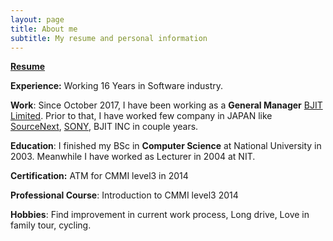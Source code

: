 ```yaml
---
layout: page
title: About me
subtitle: My resume and personal information
---
```


 **[Resume]**
  
**Experience:** Working 16 Years in Software industry.

**Work**: Since October 2017, I have been working as a **General Manager** [BJIT Limited]. Prior to that, I have worked few company in JAPAN like [SourceNext], [SONY], BJIT INC in couple years.

**Education**: I finished my BSc in **Computer Science** at National University in 2003. Meanwhile I have worked as Lecturer in 2004 at NIT.

**Certification:** ATM for CMMI level3 in 2014  
 
**Professional Course**: Introduction to CMMI level3 2014 
 
**Hobbies**: Find improvement in current work process, Long drive, Love in family tour, cycling. 

[Resume]: saiful_cv.pdf
[BJIT Limited]: https://bjitgroup.com/
[SourceNext]: http://sourcenext.co.jp/
[SONY]: https://www.sony.net/
